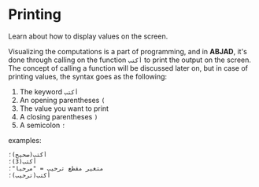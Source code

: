 ﻿---
sidebar_position: 5
---

# Printing

Learn about how to display values on the screen.

Visualizing the computations is a part of programming, and in **ABJAD**, it's done through calling on the function `أكتب` to print the output on the screen.
The concept of calling a function will be discussed later on, but in case of printing values, the syntax goes as the following:
1. The keyword `أكتب`
2. An opening parentheses `(`
3. The value you want to print
4. A closing parentheses `)`
5. A semicolon `؛`

examples:

```abjad
أكتب(صحيح)؛
أكتب(3)؛
متغير مقطع ترحيب = "مرحبا"؛
أكتب(ترحيب)؛
```